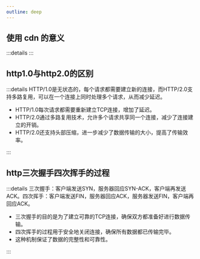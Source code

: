 ```yaml
---
outline: deep
---
```

## 使用 cdn 的意义

:::details
:::

## http1.0与http2.0的区别

:::details
HTTP/1.0是无状态的，每个请求都需要建立新的连接，而HTTP/2.0支持多路复用，可以在一个连接上同时处理多个请求，从而减少延迟。

- HTTP/1.0每次请求都需要重新建立TCP连接，增加了延迟。
- HTTP/2.0通过多路复用技术，允许多个请求共享同一个连接，减少了连接建立的开销。
- HTTP/2.0还支持头部压缩，进一步减少了数据传输的大小，提高了传输效率。

:::

## http三次握手四次挥手的过程

:::details
三次握手：客户端发送SYN，服务器回应SYN-ACK，客户端再发送ACK。四次挥手：客户端发送FIN，服务器回应ACK，服务器发送FIN，客户端再回应ACK。

- 三次握手的目的是为了建立可靠的TCP连接，确保双方都准备好进行数据传输。
- 四次挥手的过程用于安全地关闭连接，确保所有数据都已传输完毕。
- 这种机制保证了数据的完整性和可靠性。

:::
